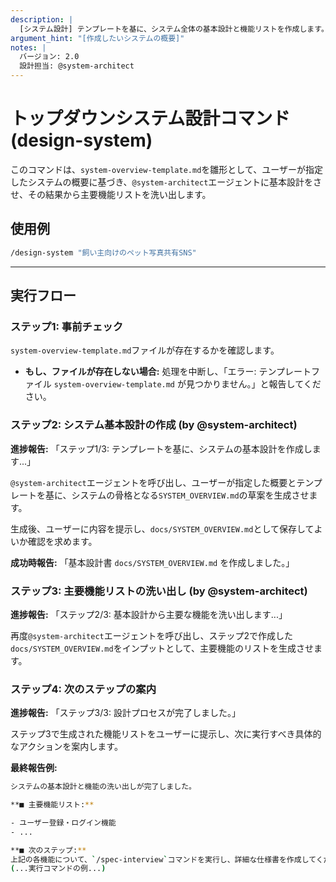 ```yaml
---
description: |
  [システム設計] テンプレートを基に、システム全体の基本設計と機能リストを作成します。
argument_hint: "[作成したいシステムの概要]"
notes: |
  バージョン: 2.0
  設計担当: @system-architect
---
```

# トップダウンシステム設計コマンド (design-system)

このコマンドは、`system-overview-template.md`を雛形として、ユーザーが指定したシステムの概要に基づき、`@system-architect`エージェントに基本設計をさせ、その結果から主要機能リストを洗い出します。

## 使用例

```bash
/design-system "飼い主向けのペット写真共有SNS"
```

---

## 実行フロー

### ステップ1: 事前チェック

`system-overview-template.md`ファイルが存在するかを確認します。

- **もし、ファイルが存在しない場合:**
  処理を中断し、「エラー: テンプレートファイル `system-overview-template.md` が見つかりません。」と報告してください。

### ステップ2: システム基本設計の作成 (by @system-architect)

**進捗報告:**
「ステップ1/3: テンプレートを基に、システムの基本設計を作成します...」

`@system-architect`エージェントを呼び出し、ユーザーが指定した概要とテンプレートを基に、システムの骨格となる`SYSTEM_OVERVIEW.md`の草案を生成させます。

生成後、ユーザーに内容を提示し、`docs/SYSTEM_OVERVIEW.md`として保存してよいか確認を求めます。

**成功時報告:**
「基本設計書 `docs/SYSTEM_OVERVIEW.md` を作成しました。」

### ステップ3: 主要機能リストの洗い出し (by @system-architect)

**進捗報告:**
「ステップ2/3: 基本設計から主要な機能を洗い出します...」

再度`@system-architect`エージェントを呼び出し、ステップ2で作成した`docs/SYSTEM_OVERVIEW.md`をインプットとして、主要機能のリストを生成させます。

### ステップ4: 次のステップの案内

**進捗報告:**
「ステップ3/3: 設計プロセスが完了しました。」

ステップ3で生成された機能リストをユーザーに提示し、次に実行すべき具体的なアクションを案内します。

**最終報告例:**

```bash
システムの基本設計と機能の洗い出しが完了しました。

**■ 主要機能リスト:**

- ユーザー登録・ログイン機能
- ...

**■ 次のステップ:**
上記の各機能について、`/spec-interview`コマンドを実行し、詳細な仕様書を作成してください。
(...実行コマンドの例...)
```
